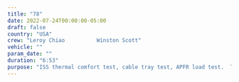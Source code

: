 ```yaml
---
title: "78"
date: 2022-07-24T00:00:00-05:00
draft: false
country: "USA"
crew: "Leroy Chiao          Winston Scott"
vehicle: ""
param_date: ""
duration: "6:53"
purpose: "ISS thermal comfort test, cable tray test, APFR load test.  Thermal cube experiment"
---
```

